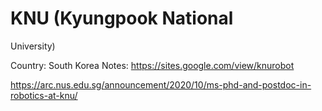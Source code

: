 # KNU (Kyungpook National
University)

Country: South Korea
Notes: https://sites.google.com/view/knurobot

https://arc.nus.edu.sg/announcement/2020/10/ms-phd-and-postdoc-in-robotics-at-knu/